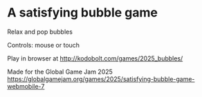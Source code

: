 # A satisfying bubble game

Relax and pop bubbles

Controls: mouse or touch

Play in browser at http://kodobolt.com/games/2025_bubbles/

Made for the Global Game Jam 2025
https://globalgamejam.org/games/2025/satisfying-bubble-game-webmobile-7
